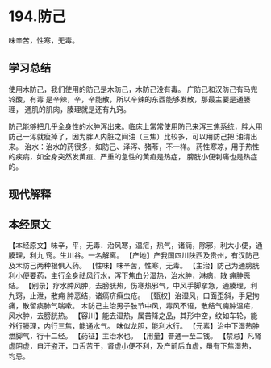 # 194.防己
	
味辛苦，性寒，无毒。


## 学习总结
使用木防己，我们使用的防己是木防己，木防己没有毒。
广防己和汉防己有马兜铃酸，有毒
是辛辣，辛，辛能散，所以辛辣的东西能够发散，那最主要是通腠理，
通肌的肌肉，腠理就是还有九窍。

防己能够把几乎全身性的水肿泻出来。临床上常常使用防己来泻三焦系统，胖人用防己一泻就瘦掉了，因为胖人内脏之间油（三焦）比较多，可以用防己把
油清出来。
治水：治水的药很多，如防己、泽泻、猪苓，不一样。
药性寒凉，用于热性的疾病，如全身突然发黄疸、严重的急性的黄疸是热症，
膀胱小便刺痛也是热症的。
## 现代解释




## 本经原文

【本经原文】味辛，平，无毒．治风寒，温疟，热气，诸痫，除邪，利大小便，通腠理，利九
窍。生川谷。一名解离。
【产地】产我国四川陕西及贵州，有汉防己及木防己两种根俱入药。
【性味】味辛苦，性寒，无毒。
【主治】防己为通膀胱利小便要药，主行全身祛风行水，泻下焦血分湿热，治水肿，淋病，散
痈肿恶结。
【别录】疗水肿风肿，去膀胱热，伤寒热邪气，中风手脚挛急，通腠理，利九窍，止泄，散痈
肿恶结，诸瘑疥癣虫疮。
【甄权】治湿风，口面歪斜，手足拘痛，散留痰肺气喘嗽。
木防己主治男子肢节中风，毒风不语，散结气痈肿温疟，风水肿，去膀胱热。
【容川】能去湿热，属苦降之品，其形中空，纹如车轮，能外行腠理，内行三焦，能通水气。
味似龙胆，能利水行。
【元素】治中下湿热肿泄脚气，行十二经。
【药征】主治水也。
【用量】普通一至二钱。
【禁忌】凡肾虚阴虚，自汗盗汗，口舌苦干，肾虚小便不利，及产前后血虚，虽有下焦湿热，
均忌。